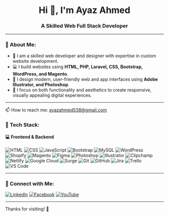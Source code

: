 <!--
**ayazahmed1987/ayazahmed1987** is a ✨ _special_ ✨ repository because its `README.md` (this file) appears on your GitHub profile.

Here are some ideas to get you started:

- 🔭 I’m currently working on ...
- 🌱 I’m currently learning ...
- 👯 I’m looking to collaborate on ...
- 🤔 I’m looking for help with ...
- 💬 Ask me about ...
- 📫 How to reach me: ...
- 😄 Pronouns: ...
- ⚡ Fun fact: ...
-->


<h1 align="center">Hi 👋, I'm Ayaz Ahmed</h1>
<h3 align="center">A Skilled Web Full Stack Developer</h3>

---

### 📌 About Me:

- 🔧 I am a skilled web developer and designer with expertise in custom website development.
- 💻 I build websites using **HTML, PHP, Laravel, CSS, Bootstrap, WordPress, and Magento**.
- 🎨 I design modern, user-friendly web and app interfaces using **Adobe Illustrator, and Photoshop**.
- 🧠 I focus on both functionality and aesthetics to create responsive, visually appealing digital experiences.

---
📫 How to reach me: ayazahmed538@gmail.com

### 🚀 Tech Stack:

#### 💻 Frontend & Backend
![HTML](https://img.shields.io/badge/html5-%23E34F26.svg?&style=for-the-badge&logo=html5&logoColor=white)
![CSS](https://img.shields.io/badge/css3-%231572B6.svg?&style=for-the-badge&logo=css3&logoColor=white)
![JavaScript](https://img.shields.io/badge/javascript-%23323330.svg?&style=for-the-badge&logo=javascript&logoColor=%23F7DF1E)
![Bootstrap](https://img.shields.io/badge/bootstrap-%23563D7C.svg?&style=for-the-badge&logo=bootstrap&logoColor=white)
![MySQL](https://img.shields.io/badge/mysql-%2300f.svg?&style=for-the-badge&logo=mysql&logoColor=white)
![WordPress](https://img.shields.io/badge/wordpress-%23117AC9.svg?&style=for-the-badge&logo=wordpress&logoColor=white)
![Shopify](https://img.shields.io/badge/shopify-%237AB55C.svg?&style=for-the-badge&logo=shopify&logoColor=white)
![Magento](https://img.shields.io/badge/magento-%23EE672F.svg?&style=for-the-badge&logo=magento&logoColor=white)
![Figma](https://img.shields.io/badge/figma-%23F24E1E.svg?&style=for-the-badge&logo=figma&logoColor=white)
![Photoshop](https://img.shields.io/badge/photoshop-%2331A8FF.svg?&style=for-the-badge&logo=adobephotoshop&logoColor=white)
![Illustrator](https://img.shields.io/badge/illustrator-%23FF9A00.svg?&style=for-the-badge&logo=adobeillustrator&logoColor=white)
![Clipchamp](https://img.shields.io/badge/Microsoft%20Clipchamp-9146FF.svg?&style=for-the-badge&logo=microsoft&logoColor=white)
![Netlify](https://img.shields.io/badge/netlify-%23000000.svg?&style=for-the-badge&logo=netlify&logoColor=#00C7B7)
![Google Cloud](https://img.shields.io/badge/google%20cloud-%234285F4.svg?&style=for-the-badge&logo=googlecloud&logoColor=white)
![Surge](https://img.shields.io/badge/Surge.sh-%23FF6F61.svg?&style=for-the-badge&logo=vercel&logoColor=white)
![Git](https://img.shields.io/badge/git-%23F05033.svg?&style=for-the-badge&logo=git&logoColor=white)
![GitHub](https://img.shields.io/badge/github-%23121011.svg?&style=for-the-badge&logo=github&logoColor=white)
![Jira](https://img.shields.io/badge/jira-%230A0FFF.svg?&style=for-the-badge&logo=jira&logoColor=white)
![Trello](https://img.shields.io/badge/trello-%23026AA7.svg?&style=for-the-badge&logo=trello&logoColor=white)
![VS Code](https://img.shields.io/badge/VS%20Code-%23007ACC.svg?&style=for-the-badge&logo=visualstudiocode&logoColor=white)

---

### 📱 Connect with Me:

[![LinkedIn](https://img.shields.io/badge/LinkedIn-%230077B5.svg?&style=for-the-badge&logo=linkedin&logoColor=white)](https://pk.linkedin.com)
[![Facebook](https://img.shields.io/badge/Facebook-1877F2?style=for-the-badge&logo=facebook&logoColor=white)](https://facebook.com/ayazahmed1987)
[![YouTube](https://img.shields.io/badge/YouTube-%23FF0000.svg?&style=for-the-badge&logo=youtube&logoColor=white)](https://youtube.com/@ayazahmed1987)

---

Thanks for visiting! 🚀
